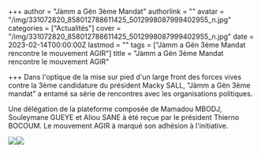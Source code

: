 +++
author = "Jàmm a Gën 3ème Mandat"
authorlink = ""
avatar = "/img/331072820_858012788611425_5012998087999402955_n.jpg"
categories = ["Actualités"]
cover = "/img/331072820_858012788611425_5012998087999402955_n.jpg"
date = 2023-02-14T00:00:00Z
lastmod = ""
tags = ["Jàmm a Gën 3ème Mandat rencontre le mouvement AGIR"]
title = "Jàmm a Gën 3ème Mandat rencontre le mouvement AGIR"

+++
Dans l'optique de la mise sur pied d'un large front des forces vives contre la 3ème candidature du président Macky SALL, "Jàmm a Gën 3ème mandat" a entamé sa série de rencontres avec les organisations politiques.

Une délégation de la plateforme composée de Mamadou MBODJ, Souleymane GUEYE et Aliou SANE à été reçue par le président Thierno BOCOUM. Le mouvement AGIR à marqué son adhésion à l'initiative.

![](/img/330968166_903026164153281_8722007663832618734_n.jpg)![](/img/330910014_564014312424252_3431242566921200820_n.jpg)
